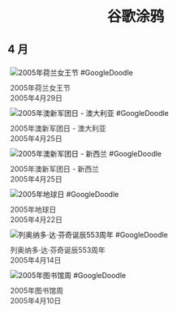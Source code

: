 
<h1 align="center"> 谷歌涂鸦 </h1>




## 4 月

<div class="image">


<img src="" alt="2005年荷兰女王节 #GoogleDoodle" style="margin: 5px"/>
<div class="info" style="font-size: 14px; color:#333333; margin:5px"><div class="title">2005年荷兰女王节</div><div class="date">2005年4月29日</div></div>

<img src="" alt="2005年澳新军团日 - 澳大利亚 #GoogleDoodle" style="margin: 5px"/>
<div class="info" style="font-size: 14px; color:#333333; margin:5px"><div class="title">2005年澳新军团日 - 澳大利亚</div><div class="date">2005年4月25日</div></div>

<img src="" alt="2005年澳新军团日 - 新西兰 #GoogleDoodle" style="margin: 5px"/>
<div class="info" style="font-size: 14px; color:#333333; margin:5px"><div class="title">2005年澳新军团日 - 新西兰</div><div class="date">2005年4月25日</div></div>

<img src="" alt="2005年地球日 #GoogleDoodle" style="margin: 5px"/>
<div class="info" style="font-size: 14px; color:#333333; margin:5px"><div class="title">2005年地球日</div><div class="date">2005年4月22日</div></div>

<img src="" alt="列奥纳多·达·芬奇诞辰553周年 #GoogleDoodle" style="margin: 5px"/>
<div class="info" style="font-size: 14px; color:#333333; margin:5px"><div class="title">列奥纳多·达·芬奇诞辰553周年</div><div class="date">2005年4月14日</div></div>

<img src="" alt="2005年图书馆周 #GoogleDoodle" style="margin: 5px"/>
<div class="info" style="font-size: 14px; color:#333333; margin:5px"><div class="title">2005年图书馆周</div><div class="date">2005年4月10日</div></div>

</div>








